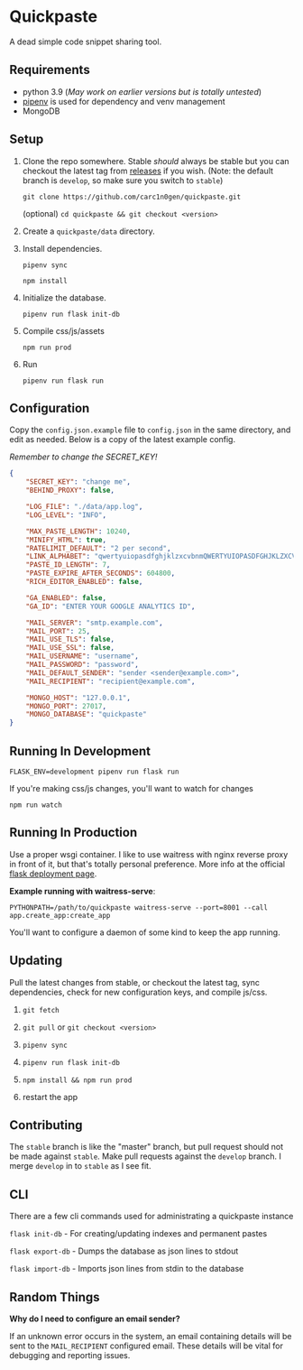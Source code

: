 Quickpaste
==========

A dead simple code snippet sharing tool.

Requirements
------------

* python 3.9 (_May work on earlier versions but is totally untested_)
* [pipenv](https://pipenv.readthedocs.io/en/latest/) is used for dependency and venv management
* MongoDB


Setup
-----

1.
	Clone the repo somewhere.  Stable *should* always be stable but you can
	checkout the latest tag from [releases](https://github.com/carc1n0gen/quickpaste/releases) if you wish. (Note: the default branch is `develop`, so make sure you switch to `stable`)

	`git clone https://github.com/carc1n0gen/quickpaste.git`

    (optional) `cd quickpaste && git checkout <version>`

2.
    Create a `quickpaste/data` directory.

3.
	Install dependencies.

	`pipenv sync`

    `npm install`

4.
	Initialize the database.

	`pipenv run flask init-db`

5.
    Compile css/js/assets

    `npm run prod`

6.
    Run

    `pipenv run flask run`

Configuration
-------------

Copy the `config.json.example` file to `config.json` in the same directory, and
edit as needed.  Below is a copy of the latest example config. 

*Remember to change the SECRET_KEY!*

```json
{
    "SECRET_KEY": "change me",
    "BEHIND_PROXY": false,

    "LOG_FILE": "./data/app.log",
    "LOG_LEVEL": "INFO",

    "MAX_PASTE_LENGTH": 10240,
    "MINIFY_HTML": true,
    "RATELIMIT_DEFAULT": "2 per second",
    "LINK_ALPHABET": "qwertyuiopasdfghjklzxcvbnmQWERTYUIOPASDFGHJKLZXCVBNM1234567890_-",
    "PASTE_ID_LENGTH": 7,
    "PASTE_EXPIRE_AFTER_SECONDS": 604800,
    "RICH_EDITOR_ENABLED": false,

    "GA_ENABLED": false,
    "GA_ID": "ENTER YOUR GOOGLE ANALYTICS ID",

    "MAIL_SERVER": "smtp.example.com",
    "MAIL_PORT": 25,
    "MAIL_USE_TLS": false,
    "MAIL_USE_SSL": false,
    "MAIL_USERNAME": "username",
    "MAIL_PASSWORD": "password",
    "MAIL_DEFAULT_SENDER": "sender <sender@example.com>",
    "MAIL_RECIPIENT": "recipient@example.com",

    "MONGO_HOST": "127.0.0.1",
    "MONGO_PORT": 27017,
    "MONGO_DATABASE": "quickpaste"
}
``` 

Running In Development
----------------------

`FLASK_ENV=development pipenv run flask run`

If you're making css/js changes, you'll want to watch for changes

`npm run watch`

Running In Production
---------------------

Use a proper wsgi container.  I like to use waitress with nginx reverse proxy
in front of it, but that's totally personal preference.  More info at the
official [flask deployment page](https://flask.palletsprojects.com/en/1.1.x/deploying/).

**Example running with waitress-serve**:

`PYTHONPATH=/path/to/quickpaste waitress-serve --port=8001 --call app.create_app:create_app`

You'll want to configure a daemon of some kind to keep the app running.

Updating
--------

Pull the latest changes from stable, or checkout the latest tag, sync
dependencies, check for new configuration keys, and compile js/css.

1. `git fetch`

2. `git pull` or `git checkout <version>`

3. `pipenv sync`

4. `pipenv run flask init-db`

5. `npm install && npm run prod`

6. restart the app

Contributing
------------

The `stable` branch is like the "master" branch, but pull request should not be made against `stable`.  Make pull requests against the `develop` branch.  I merge `develop` in to `stable` as I see fit.

CLI
---

There are a few cli commands used for administrating a quickpaste instance

`flask init-db` - For creating/updating indexes and permanent pastes

`flask export-db` - Dumps the database as json lines to stdout

`flask import-db` - Imports json lines from stdin to the database

Random Things
-------------

**Why do I need to configure an email sender?**

If an unknown error occurs in the system, an email containing details will be
sent to the `MAIL_RECIPIENT` configured email.  These details will be vital
for debugging and reporting issues.
